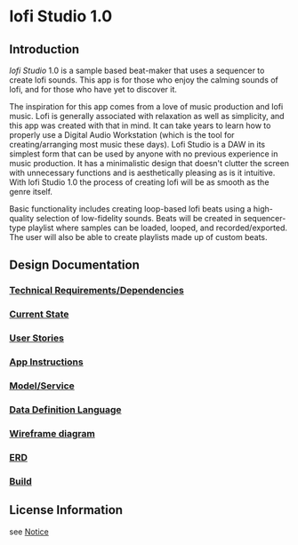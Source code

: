 # lofi Studio 1.0

## Introduction

_lofi Studio_ 1.0 is a sample based beat-maker that uses a sequencer to create lofi sounds. 
This app is for those who enjoy the calming sounds of lofi, and for those who have yet to discover it. 


 The inspiration for this app comes from a love of music production and lofi music. 
Lofi is generally associated with relaxation as well as simplicity, and this app was created with
that in mind. It can take years to learn how to properly use a Digital Audio Workstation (which is 
the tool for creating/arranging most music these days). Lofi Studio is a DAW in its simplest form 
that can be used by anyone with no previous experience in music production. It has a minimalistic 
design that doesn't clutter the screen with unnecessary functions and is aesthetically pleasing 
as is it intuitive. With lofi Studio 1.0 the process of creating lofi will be as smooth as the genre itself.
 

 Basic functionality includes creating loop-based lofi beats using a high-quality selection of 
low-fidelity sounds. Beats will be created in sequencer-type playlist where samples can be loaded, 
looped, and recorded/exported. The user will also be able to create playlists made up of custom beats.


## Design Documentation

### [Technical Requirements/Dependencies](technical-requirements.md)

### [Current State](current-state.md)

### [User Stories](user-stories.md) 

### [App Instructions](Functionality.md) 

### [Model/Service](implementation.md)

### [Data Definition Language](ddl.md)

### [Wireframe diagram](wireframe.md)

### [ERD](erd.md)

### [Build](build.md)

## License Information

see [Notice](notice.md)